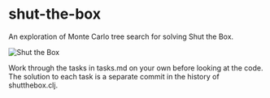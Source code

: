 # shut-the-box
An exploration of Monte Carlo tree search for solving Shut the Box.

![Shut the Box](https://upload.wikimedia.org/wikipedia/commons/thumb/3/35/Shut_the_box.jpg/320px-Shut_the_box.jpg)

Work through the tasks in tasks.md on your own before looking at the code. The solution to each task is a separate commit in the history of shutthebox.clj.
